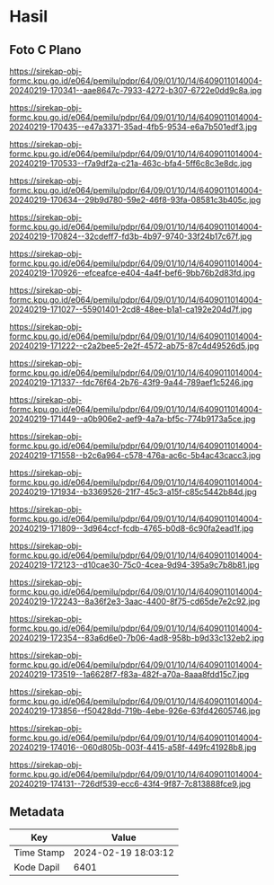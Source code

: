 # Hasil

## Foto C Plano

https://sirekap-obj-formc.kpu.go.id/e064/pemilu/pdpr/64/09/01/10/14/6409011014004-20240219-170341--aae8647c-7933-4272-b307-6722e0dd9c8a.jpg

https://sirekap-obj-formc.kpu.go.id/e064/pemilu/pdpr/64/09/01/10/14/6409011014004-20240219-170435--e47a3371-35ad-4fb5-9534-e6a7b501edf3.jpg

https://sirekap-obj-formc.kpu.go.id/e064/pemilu/pdpr/64/09/01/10/14/6409011014004-20240219-170533--f7a9df2a-c21a-463c-bfa4-5ff6c8c3e8dc.jpg

https://sirekap-obj-formc.kpu.go.id/e064/pemilu/pdpr/64/09/01/10/14/6409011014004-20240219-170634--29b9d780-59e2-46f8-93fa-08581c3b405c.jpg

https://sirekap-obj-formc.kpu.go.id/e064/pemilu/pdpr/64/09/01/10/14/6409011014004-20240219-170824--32cdeff7-fd3b-4b97-9740-33f24b17c67f.jpg

https://sirekap-obj-formc.kpu.go.id/e064/pemilu/pdpr/64/09/01/10/14/6409011014004-20240219-170926--efceafce-e404-4a4f-bef6-9bb76b2d83fd.jpg

https://sirekap-obj-formc.kpu.go.id/e064/pemilu/pdpr/64/09/01/10/14/6409011014004-20240219-171027--55901401-2cd8-48ee-b1a1-ca192e204d7f.jpg

https://sirekap-obj-formc.kpu.go.id/e064/pemilu/pdpr/64/09/01/10/14/6409011014004-20240219-171222--c2a2bee5-2e2f-4572-ab75-87c4d49526d5.jpg

https://sirekap-obj-formc.kpu.go.id/e064/pemilu/pdpr/64/09/01/10/14/6409011014004-20240219-171337--fdc76f64-2b76-43f9-9a44-789aef1c5246.jpg

https://sirekap-obj-formc.kpu.go.id/e064/pemilu/pdpr/64/09/01/10/14/6409011014004-20240219-171449--a0b906e2-aef9-4a7a-bf5c-774b9173a5ce.jpg

https://sirekap-obj-formc.kpu.go.id/e064/pemilu/pdpr/64/09/01/10/14/6409011014004-20240219-171558--b2c6a964-c578-476a-ac6c-5b4ac43cacc3.jpg

https://sirekap-obj-formc.kpu.go.id/e064/pemilu/pdpr/64/09/01/10/14/6409011014004-20240219-171934--b3369526-21f7-45c3-a15f-c85c5442b84d.jpg

https://sirekap-obj-formc.kpu.go.id/e064/pemilu/pdpr/64/09/01/10/14/6409011014004-20240219-171809--3d964ccf-fcdb-4765-b0d8-6c90fa2ead1f.jpg

https://sirekap-obj-formc.kpu.go.id/e064/pemilu/pdpr/64/09/01/10/14/6409011014004-20240219-172123--d10cae30-75c0-4cea-9d94-395a9c7b8b81.jpg

https://sirekap-obj-formc.kpu.go.id/e064/pemilu/pdpr/64/09/01/10/14/6409011014004-20240219-172243--8a36f2e3-3aac-4400-8f75-cd65de7e2c92.jpg

https://sirekap-obj-formc.kpu.go.id/e064/pemilu/pdpr/64/09/01/10/14/6409011014004-20240219-172354--83a6d6e0-7b06-4ad8-958b-b9d33c132eb2.jpg

https://sirekap-obj-formc.kpu.go.id/e064/pemilu/pdpr/64/09/01/10/14/6409011014004-20240219-173519--1a6628f7-f83a-482f-a70a-8aaa8fdd15c7.jpg

https://sirekap-obj-formc.kpu.go.id/e064/pemilu/pdpr/64/09/01/10/14/6409011014004-20240219-173856--f50428dd-719b-4ebe-926e-63fd42605746.jpg

https://sirekap-obj-formc.kpu.go.id/e064/pemilu/pdpr/64/09/01/10/14/6409011014004-20240219-174016--060d805b-003f-4415-a58f-449fc41928b8.jpg

https://sirekap-obj-formc.kpu.go.id/e064/pemilu/pdpr/64/09/01/10/14/6409011014004-20240219-174131--726df539-ecc6-43f4-9f87-7c813888fce9.jpg


## Metadata

| Key        | Value               |
| ---------- | ------------------- |
| Time Stamp | 2024-02-19 18:03:12 |
| Kode Dapil | 6401                |



